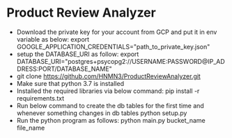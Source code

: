 # Product Review Analyzer
- Download the private key for your account from GCP and put it in env variable as below:
    export GOOGLE_APPLICATION_CREDENTIALS="path_to_private_key.json"
- setup the DATABASE_URI as follow:
    export DATABASE_URI="postgres+psycopg2://USERNAME:PASSWORD@IP_ADDRESS:PORT/DATABASE_NAME"
- git clone https://github.com/HNMN3/ProductReviewAnalyzer.git
- Make sure that python 3.7 is installed
- Installed the required libraries via below command:
    pip install -r requirements.txt
- Run below command to create the db tables for the first time and whenever something changes in db tables
    python setup.py
- Run the python program as follows:
    python main.py bucket_name file_name
